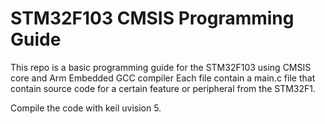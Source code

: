 # STM32F103 CMSIS Programming Guide
This repo is a basic programming guide for the STM32F103 using CMSIS core and  Arm Embedded GCC compiler
Each file contain a main.c file that contain source code for a certain feature 
or peripheral from the STM32F1.

Compile the code with keil uvision 5.
